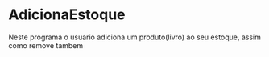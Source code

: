 # AdicionaEstoque
Neste programa o usuario adiciona um produto(livro) ao seu estoque, assim como remove tambem
